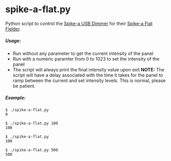 # spike-a-flat.py
Python script to control the [Spike-a USB Dimmer](http://www.spike-a.com/USBDimmer) for their [Spike-a Flat Fielder](http://www.spike-a.com/flatfielders/).

##### Usage:
- Run without any parameter to get the current intensity of the panel
- Run with a numeric paramter from 0 to 1023 to set the intensity of the panel
- The script will always print the final intensity value upon exit
**NOTE:** The script will have a delay associated with the time it takes for the panel to ramp between the current and set intensity levels.  This is normal, please be patient.

##### Example:
```
$ ./spike-a-flat.py
0

$ ./spike-a-flat.py 100
100

$ ./spike-a-flat.py
100

$ ./spike-a-flat.py 500
500
```
